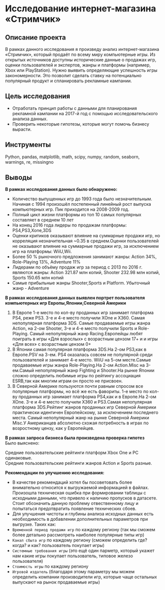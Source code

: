 # Исследование интернет-магазина «Стримчик»
## Описание проекта
В рамках данного исследования я произведу анализ интернет-магазина «Стримчик», который продаёт по всему миру компьютерные игры.
Из открытых источников  доступны исторические данные о продажах игр, оценки пользователей и экспертов, жанры и платформы (например, Xbox или PlayStation). Нужно выявить определяющие успешность игры закономерности. Это позволит сделать ставку на потенциально популярный продукт и спланировать рекламные кампании.
## Цель исследования
- Отработать принцип работы с данными для планирования рекламной кампании на 2017-й год с помощью исследовательского анализа данных.
- Проверить некоторые гипотезы, которые могут помочь бизнесу вырасти.

## Инструменты
Python, pandas, matplotlib, math, scipy, numpy, random, seaborn, warnings, re, missingno
## Выводы
**В рамках исследования данных было обнаружено:**
- Количество выпущенных игр до 1993 года было незначительным. Начиная с 1994 произошёл постепенный линейный рост выпуска компьютерных игр. Пик приходится на 2008-2009 год.
- Полный цикл жизни платформы из топ 10 самых популярных составляет в среднем 10 лет
- На конец 2016 года лидеры по продажам платформы: PS4,PS3,Xone,3DS
- Оценки критиков оказывают влияние на суммарные продажи игр, но корреляция незначительная ~0.35 в среднем.Оценки пользователей не оказывают влияние на суммарные продажи игр, за исключением игр на платформы: WiiU,Wii.
- Более 50 % рыночного предложения занимают жанры: Action 34%, Role-Playing 13%, Adventure 11%
- Лидерами по объёму продаж игр за период с 2013 по 2016 г. являются жанры: Action 321.87 млн копий, Shooter 232.98 млн копий, Sports 150.65 млн копий
- Самые прибыльные жанры Shooter,Sports и Platform. Убыточный жанр - Adventure

**В рамках исследования данных выявлен портрет пользователя компьютерных игр Европы,Японии,Северной Америки**
1. В Европе 1-е место по кол-ву проданных игр занимает платформа PS4, реже PS3. 3-е и 4-е место получили XOne и X360. Самая непопулярная платформа 3DS. Самые продаваемые игры жанра Action, на 2-ом Shooter, 3-е и 4-е место получили Sports и Role-Playing. Самый непопулярный жанр Racing.Европейцы любят поиграть в игры «Для взрослых» с возрастным цензом 17+ и и игры «Для всех» с возрастным цензом 0+
2. В Японии самая популярная платформа 3DS.На 2-ом PS3,как в Европе.PSV на 3-ем. PS4 оказалась совсем не популярной среди пользователей и занимает 4-е место. WiiU на 5-ом месте.Самые продаваемые игры жанра Role-Playing.На 2-ом Action.Misc на 3-ем.Самый непопулярный жанр Fighting и Shooter.На рынке Японии сложно определить любимые игры по рейтингу ассоциация ESRB,так как многим играм он просто не присвоен.
3. В Северной Америке пользуются почти равным спросом все популярные платформы, но всё же есть фавориты. 1-е место по кол-ву проданных игр занимает платформа PS4,как и в Европе.На 2-ом XOne. 3-е и 4-е место получили X360 и PS3.Самая непопулярная платформа 3DS.Рейтинг жанров проданных игр Северной Америки практически идентичен Европейскому, за исключением последнего места. Самый непопулярный жанр на рынке Северной Америки Misc.У Американцев абсолютно схожая потребность в играх по возростному цензу, как у Европейцев.

**В рамках запроса бизнеса была произведена проверка гипотез**  
Было выяснено:

Cредние пользовательские рейтинги платформ Xbox One и PC одинаковые.  
Cредние пользовательские рейтинги жанров Action и Sports разные.  

**Рекомендации по улучшению исследования:**

- В качестве рекомендаций хотел бы посоветовать более внимательно относится к выгружаемой информацией в файлах. Произошла техническая ошибка при формировании таблицы с исходными данными, что привело к наличию пропусков в датасете. Стоит обозначить данную проблему отвественному лицу и попытаться предотвратить появление технических сбоев.
- Для улучшения чистоты и глубины анализа исходных данных есть необходимость в добавлении дополнительных параметров при выгрузке. Таких как: 
- `Временной период продажи игр` по каждому региону (так мы сможем более детально рассмотреть наиболее популярные типы игр)
- `Канал сбыта игр` по каждому региону (сможем определить где? когда? и как? пользователь покупает игры)
- `Системные требования игры` (это ещё один парметр, который укажет нам какие игры покупает пользователь, типовое железо пользователя)
- `Стоимость игры` по каждому региону
- `Игровой издатель` (благодаря этому параметру мы можем определить компании производители игр, которые чаще остальных выпускают на рынок продаваемые игры) 

